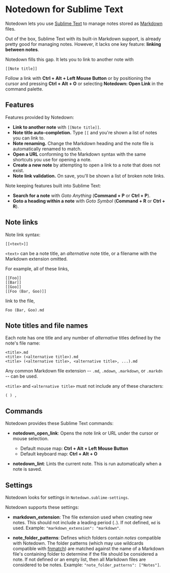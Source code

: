 # Notedown for Sublime Text

Notedown lets you use [Sublime Text](http://sublimetext.com/) to manage notes stored as [Markdown](https://en.wikipedia.org/wiki/Markdown) files.

Out of the box, Sublime Text with its built-in Markdown support, is already pretty good for managing notes. However, it lacks one key feature: **linking between notes**.

Notedown fills this gap. It lets you to link to another note with

```text
[[Note title]]
```

Follow a link with **Ctrl + Alt + Left Mouse Button** or by positioning the cursor and pressing **Ctrl + Alt + O** or selecting **Notedown: Open Link** in the command palette.

## Features

Features provided by Notedown:

- **Link to another note** with `[[Note title]]`.
- **Note title auto-completion.** Type `[[` and you're shown a list of notes you can link to.
- **Note renaming.** Change the Markdown heading and the note file is automatically renamed to match.
- **Open a URL** conforming to the Markdown syntax with the same shortcuts you use for opening a note.
- **Create a new note** by attempting to open a link to a note that does not exist.
- **Note link validation.** On save, you'll be shown a list of broken note links.

Note keeping features built into Sublime Text:

* **Search for a note** with *Goto Anything* (**Command + P** or **Ctrl + P**).
* **Goto a heading within a note** with *Goto Symbol* (**Command + R** or **Ctrl + R**).

## Note links

Note link syntax:

```text
[[<text>]]
```

`<text>` can be a note title, an *alternative* note title, or a filename with the Markdown extension omitted.

For example, all of these links,

```text
[[Foo]]
[[Bar]]
[[Goo]]
[[Foo (Bar, Goo)]]
```

link to the file,

```text
Foo (Bar, Goo).md
```

## Note titles and file names

Each note has one title and any number of *alternative* titles defined by the note's file name:

```text
<title>.md
<title> (<alternative title>).md
<title> (<alternative title>, <alternative title>, ...).md
```

Any common Markdown file extension -- `.md`, `.mdown`, `.markdown`, or `.markdn` -- can be used.

`<title>` and `<alternative title>` must not include any of these characters:

```text
( ) ,
```

## Commands

Notedown provides these Sublime Text commands:

- **notedown_open_link**: Opens the note link or URL under the cursor or mouse selection.

    - Default mouse map: **Ctrl + Alt + Left Mouse Button**
    - Default keyboard map: **Ctrl + Alt + O**

- **notedown_lint**: Lints the current note. This is run automatically when a note is saved.

## Settings

Notedown looks for settings in `Notedown.sublime-settings`.

Notedown supports these settings:

- **markdown_extension**: The file extension used when creating new notes. This should not include a leading period (`.`). If not defined, `md` is used. Example: `"markdown_extension": "markdown"`.

- **note_folder_patterns**: Defines which folders contain *notes* compatible with Notedown. The folder patterns (which may use wildcards compatible with [fnmatch](https://docs.python.org/3/library/fnmatch.html#fnmatch.fnmatch)) are matched against the name of a Markdown file's containing folder to determine if the file should be considered a note. If not defined or an empty list, then all Markdown files are considered to be notes. Example: `"note_folder_patterns": ["Notes"]`.

